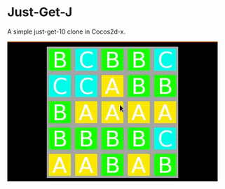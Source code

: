 # Just-Get-J
A simple just-get-10 clone in Cocos2d-x.

![](https://raw.githubusercontent.com/ReapOmen/just-get-j/master/gameplay.gif)
